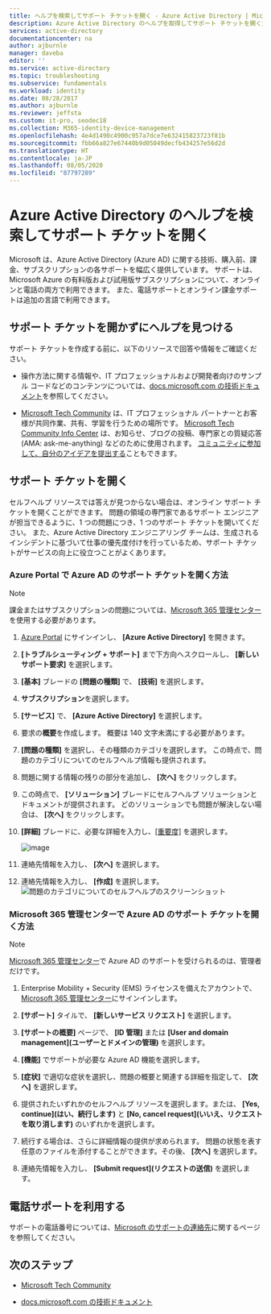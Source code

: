 ```yaml
---
title: ヘルプを検索してサポート チケットを開く - Azure Active Directory | Microsoft Docs
description: Azure Active Directory のヘルプを取得してサポート チケットを開く方法について説明します。
services: active-directory
documentationcenter: na
author: ajburnle
manager: daveba
editor: ''
ms.service: active-directory
ms.topic: troubleshooting
ms.subservice: fundamentals
ms.workload: identity
ms.date: 08/28/2017
ms.author: ajburnle
ms.reviewer: jeffsta
ms.custom: it-pro, seodec18
ms.collection: M365-identity-device-management
ms.openlocfilehash: 4e4d1490c4900c957a7dce7e632415823723f81b
ms.sourcegitcommit: fbb66a827e67440b9d05049decfb434257e56d2d
ms.translationtype: HT
ms.contentlocale: ja-JP
ms.lasthandoff: 08/05/2020
ms.locfileid: "87797289"
---
```

# <a name="find-help-and-open-a-support-ticket-for-azure-active-directory"></a>Azure Active Directory のヘルプを検索してサポート チケットを開く
Microsoft は、Azure Active Directory (Azure AD) に関する技術、購入前、課金、サブスクリプションの各サポートを幅広く提供しています。 サポートは、Microsoft Azure の有料版および試用版サブスクリプションについて、オンラインと電話の両方で利用できます。 また、電話サポートとオンライン課金サポートは追加の言語で利用できます。 

## <a name="find-help-without-opening-a-support-ticket"></a>サポート チケットを開かずにヘルプを見つける

サポート チケットを作成する前に、以下のリソースで回答や情報をご確認ください。 

* 操作方法に関する情報や、IT プロフェッショナルおよび開発者向けのサンプル コードなどのコンテンツについては、[docs.microsoft.com の技術ドキュメント](https://docs.microsoft.com/azure/active-directory/)を参照してください。

* [Microsoft Tech Community](https://techcommunity.microsoft.com/) は、IT プロフェッショナル パートナーとお客様が共同作業、共有、学習を行うための場所です。 [Microsoft Tech Community Info Center](https://techcommunity.microsoft.com/t5/Community-Info-Center/ct-p/Community-Info-Center) は、お知らせ、ブログの投稿、専門家との質疑応答 (AMA: ask-me-anything) などのために使用されます。 [コミュニティに参加して、自分のアイデアを提出する](https://techcommunity.microsoft.com/t5/Communities/ct-p/communities)こともできます。


## <a name="open-a-support-ticket"></a>サポート チケットを開く

セルフヘルプ リソースでは答えが見つからない場合は、オンライン サポート チケットを開くことができます。 問題の領域の専門家であるサポート エンジニアが担当できるように、1 つの問題につき、1 つのサポート チケットを開いてください。 また、Azure Active Directory エンジニアリング チームは、生成されるインシデントに基づいて仕事の優先度付けを行っているため、サポート チケットがサービスの向上に役立つことがよくあります。

### <a name="how-to-open-a-support-ticket-for-azure-ad-in-the-azure-portal"></a>Azure Portal で Azure AD のサポート チケットを開く方法

> [!NOTE]
> 課金またはサブスクリプションの問題については、[Microsoft 365 管理センター](https://admin.microsoft.com)を使用する必要があります。
> 

1. [Azure Portal](https://portal.azure.com) にサインインし、 **[Azure Active Directory]** を開きます。
   
1. **[トラブルシューティング + サポート]** まで下方向へスクロールし、 **[新しいサポート要求]** を選択します。
   
1. **[基本]** ブレードの **[問題の種類]** で、 **[技術]** を選択します。

1. **サブスクリプション**を選択します。

1. **[サービス]** で、 **[Azure Active Directory]** を選択します。

1. 要求の**概要**を作成します。 概要は 140 文字未満にする必要があります。
  
1. **[問題の種類]** を選択し、その種類のカテゴリを選択します。 この時点で、問題のカテゴリについてのセルフヘルプ情報も提供されます。
  
1. 問題に関する情報の残りの部分を追加し、 **[次へ]** をクリックします。 

1. この時点で、 **[ソリューション]** ブレードにセルフヘルプ ソリューションとドキュメントが提供されます。 どのソリューションでも問題が解決しない場合は、 **[次へ]** をクリックします。 

1. **[詳細]** ブレードに、必要な詳細を入力し、[[重要度]](https://azure.microsoft.com/support/plans/response/) を選択します。 
 
    ![image](https://user-images.githubusercontent.com/13383753/76565580-1c284900-6468-11ea-8c0f-85af98097b6f.png)
 
1. 連絡先情報を入力し、 **[次へ]** を選択します。 

1. 連絡先情報を入力し、 **[作成]** を選択します。
  ![問題のカテゴリについてのセルフヘルプのスクリーンショット](./media/active-directory-troubleshooting-support-howto/open-support-ticket.png)

### <a name="how-to-open-a-support-ticket-for-azure-ad-in-the-microsoft-365-admin-center"></a>Microsoft 365 管理センターで Azure AD のサポート チケットを開く方法

> [!NOTE]
> [Microsoft 365 管理センター](https://admin.microsoft.com)で Azure AD のサポートを受けられるのは、管理者だけです。 

1. Enterprise Mobility + Security (EMS) ライセンスを備えたアカウントで、[Microsoft 365 管理センター](https://admin.microsoft.com)にサインインします。

1. **[サポート]** タイルで、 **[新しいサービス リクエスト]** を選択します。

1. **[サポートの概要]** ページで、 **[ID 管理]** または **[User and domain management]\(ユーザーとドメインの管理\)** を選択します。

1. **[機能]** でサポートが必要な Azure AD 機能を選択します。

1. **[症状]** で適切な症状を選択し、問題の概要と関連する詳細を指定して、 **[次へ]** を選択します。

1. 提供されたいずれかのセルフヘルプ リソースを選択します。または、 **[Yes, continue]\(はい、続行します\)** と **[No, cancel request]\(いいえ、リクエストを取り消します\)** のいずれかを選択します。

1. 続行する場合は、さらに詳細情報の提供が求められます。 問題の状態を表す任意のファイルを添付することができます。その後、 **[次へ]** を選択します。

1. 連絡先情報を入力し、 **[Submit request]\(リクエストの送信\)** を選択します。

## <a name="get-phone-support"></a>電話サポートを利用する

サポートの電話番号については、[Microsoft のサポートの連絡先](https://portal.office.com/Support/ContactUs.aspx)に関するページを参照してください。

##  <a name="next-steps"></a>次のステップ

* [Microsoft Tech Community](https://techcommunity.microsoft.com/)

* [docs.microsoft.com の技術ドキュメント](https://docs.microsoft.com/azure/active-directory/)
